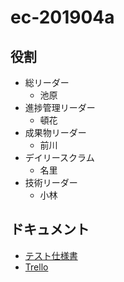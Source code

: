 # ec-201904a

## 役割

- 総リーダー
  - 池原
- 進捗管理リーダー
  - 頓花
- 成果物リーダー
  - 前川
- デイリースクラム
  - 名里
- 技術リーダー
  - 小林
  
## ドキュメント
- [テスト仕様書](https://docs.google.com/spreadsheets/d/1HgFcxcKdvW1J0KpawRN2X8eBWF1QDE6U2XtQyNbdiCM/edit?usp=sharing)
- [Trello](https://trello.com/b/EFthvsSK/ec-201904a)
